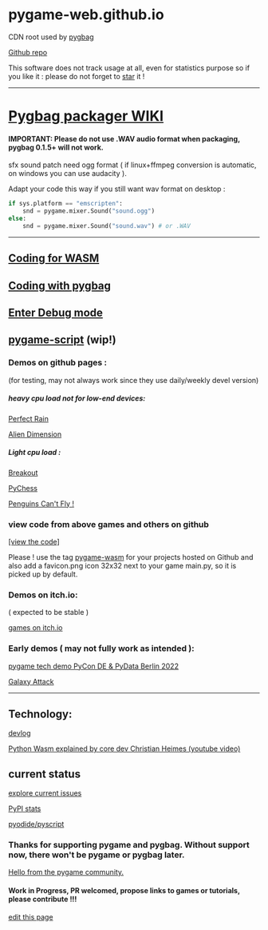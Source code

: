# pygame-web.github.io
CDN root used by [pygbag](https://pypi.org/project/pygbag/)

[Github repo](https://github.com/pygame-web/archives)

This software does not track usage at all, even for statistics purpose so if you like it : please do not forget to [star](https://github.com/pygame-web/pygbag/stargazers) it !

___

# [Pygbag packager WIKI](https://pygame-web.github.io/wiki/pygbag/)

#### IMPORTANT: Please do not use .WAV audio format when packaging, pygbag 0.1.5+ will not work.
sfx sound patch need ogg format ( if linux+ffmpeg conversion is automatic, on windows you can use audacity ).

Adapt your code this way if you still want wav format on desktop :
```py
if sys.platform == "emscripten":
    snd = pygame.mixer.Sound("sound.ogg")
else:
    snd = pygame.mixer.Sound("sound.wav") # or .WAV
```
___

## [Coding for WASM](https://pygame-web.github.io/wiki/python-wasm/)

## [Coding with pygbag](https://pygame-web.github.io/wiki/pygbag-code/)

## [Enter Debug mode](https://pygame-web.github.io/wiki/pygbag-debug/)

## [pygame-script](https://pygame-web.github.io/wiki/pygame-script/) (wip!)

### Demos on github pages :

(for testing, may not always work since they use daily/weekly devel version)

##### heavy cpu load not for low-end devices:

[Perfect Rain](https://pmp-p.github.io/pygame-perfect-rain-wasm/)

[Alien Dimension](https://pmp-p.github.io/pygame-alien-dimension-wasm/)

##### Light cpu load :

[Breakout](https://pmp-p.github.io/pygame-breakout-wasm/index.html)

[PyChess](https://pmp-p.github.io/pygame-pychess-wasm/index.html)

[Penguins Can't Fly !](https://pmp-p.github.io/pygame-PenguinsCantFly-wasm/)

### view code from above games and others on github

[[view the code]](https://github.com/pmp-p?tab=repositories&q=pygame-.-wasm&sort=name)

Please ! use the tag [pygame-wasm](https://github.com/topics/pygame-wasm) for your projects hosted on Github
and also add a favicon.png icon 32x32 next to your game main.py, so it is picked up by default.


### Demos on itch.io:

( expected to be stable )

[games on itch.io](https://itch.io/c/2563651/pygame-wasm)


### Early demos ( may not fully work as intended ):

[pygame tech demo PyCon DE & PyData Berlin 2022](https://pmp-p.github.io/pygame-wasm/)

[Galaxy Attack](https://pmp-p.github.io/pygame-galaxy-attack-wasm/)


___

## Technology:

[devlog](https://github.com/pygame/pygame/issues/718)

[Python Wasm explained by core dev Christian Heimes (youtube video)](https://www.youtube.com/watch?v=oa2LllRZUlU)


## current status

[explore current issues](https://github.com/pygame-web/pygbag/issues)

[PyPI stats](https://pepy.tech/project/pygbag)

[pyodide/pyscript](https://github.com/pyodide/pyodide/issues/289#issuecomment-1121021861)


### Thanks for supporting pygame and pygbag. Without support now, there won't be pygame or pygbag later.

[Hello from the pygame community.](https://www.pygame.org/contribute.html)


#### Work in Progress, PR welcomed,  propose links to games or tutorials, please contribute !!!


[edit this page](https://github.com/pygame-web/pygame-web.github.io/edit/main/README.md)

